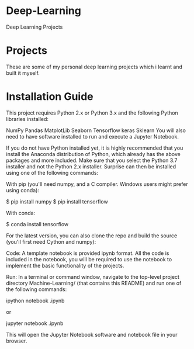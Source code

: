 # Deep-Learning
Deep Learning Projects

# Projects
These are some of my personal deep learning projects which i learnt and built it myself.


# Installation Guide
This project requires Python 2.x or Python 3.x and the following Python libraries installed:

NumPy
Pandas
MatplotLib
Seaborn
Tensorflow
keras
Sklearn
You will also need to have software installed to run and execute a Jupyter Notebook.

If you do not have Python installed yet, it is highly recommended that you install the Anaconda distribution of Python, which already has the above packages and more included. Make sure that you select the Python 3.7 installer and not the Python 2.x installer. Surprise can then be installed using one of the following commands:

With pip (you'll need numpy, and a C compiler. Windows users might prefer using conda):

$ pip install numpy $ pip install tensorflow

With conda:

$ conda install tensorflow

For the latest version, you can also clone the repo and build the source (you'll first need Cython and numpy):

Code:
A template notebook is provided ipynb format. All the code is included in the notebook, you will be required to use the notebook to implement the basic functionality of the projects.

Run:
In a terminal or command window, navigate to the top-level project directory Machine-Learning/ (that contains this README) and run one of the following commands:

ipython notebook <name>.ipynb

or

jupyter notebook <name>.ipynb

This will open the Jupyter Notebook software and notebook file in your browser.
 
